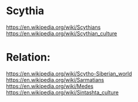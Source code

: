 # Scythia
https://en.wikipedia.org/wiki/Scythians https://en.wikipedia.org/wiki/Scythian_culture

# Relation:
https://en.wikipedia.org/wiki/Scytho-Siberian_world https://en.wikipedia.org/wiki/Sarmatians https://en.wikipedia.org/wiki/Medes https://en.wikipedia.org/wiki/Sintashta_culture
